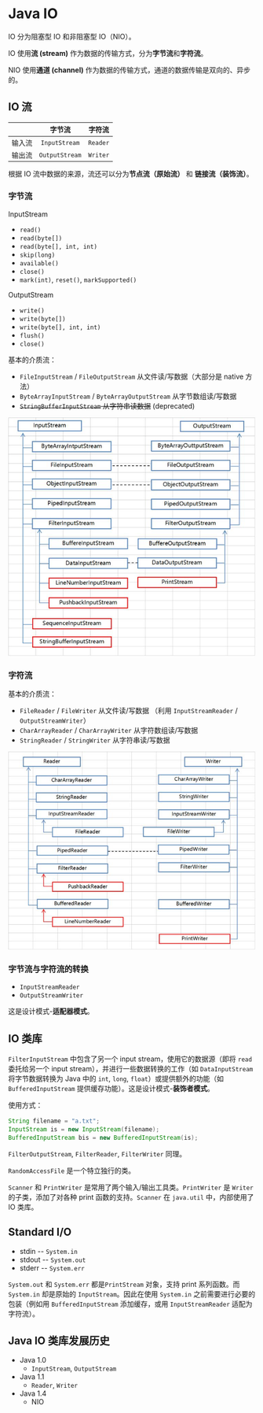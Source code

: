 # Java IO

IO 分为阻塞型 IO 和非阻塞型 IO（NIO）。

IO 使用**流 (stream)** 作为数据的传输方式，分为**字节流**和**字符流**。

NIO 使用**通道 (channel)** 作为数据的传输方式，通道的数据传输是双向的、异步的。

## IO 流

| | 字节流 | 字符流 |
| :-: | :-: | :-: |
| 输入流 | `InputStream` | `Reader` |
| 输出流 | `OutputStream` | `Writer` |

根据 IO 流中数据的来源，流还可以分为**节点流（原始流）** 和 **链接流（装饰流）**。

### 字节流

InputStream

+ `read()`
+ `read(byte[])`
+ `read(byte[], int, int)`
+ `skip(long)`
+ `available()`
+ `close()`
+ `mark(int)`, `reset()`, `markSupported()`

OutputStream

+ `write()`
+ `write(byte[])`
+ `write(byte[], int, int)`
+ `flush()`
+ `close()`

基本的介质流：

+ `FileInputStream` / `FileOutputStream` 从文件读/写数据（大部分是 native 方法）
+ `ByteArrayInputStream` / `ByteArrayOutputStream` 从字节数组读/写数据
+ <del>`StringBufferInputStream` 从字符串读数据</del> (deprecated)

![InputStream-OutputStream correspondence](io/InputStream-OutputStream-correspondence.jpg)

### 字符流

基本的介质流：

+ `FileReader` / `FileWriter` 从文件读/写数据 （利用 `InputStreamReader` / `OutputStreamWriter`）
+ `CharArrayReader` / `CharArrayWriter` 从字符数组读/写数据
+ `StringReader` / `StringWriter` 从字符串读/写数据

![Reader-Writer correspondence](io/Reader-Writer-correspondence.jpg)

### 字节流与字符流的转换

+ `InputStreamReader`
+ `OutputStreamWriter`

这是设计模式-**适配器模式**。

## IO 类库

`FilterInputStream` 中包含了另一个 input stream，使用它的数据源（即将 `read` 委托给另一个 input stream），并进行一些数据转换的工作（如 `DataInputStream` 将字节数据转换为 Java 中的 `int`, `long`, `float`）或提供额外的功能（如`BufferedInputStream` 提供缓存功能）。这是设计模式-**装饰者模式**。

使用方式：

```Java
String filename = "a.txt";
InputStream is = new InputStream(filename);
BufferedInputStream bis = new BufferedInputStream(is);
```

`FilterOutputStream`, `FilterReader`, `FilterWriter` 同理。

`RandomAccessFile` 是一个特立独行的类。

`Scanner` 和 `PrintWriter` 是常用了两个输入/输出工具类。`PrintWriter` 是 `Writer` 的子类，添加了对各种 print 函数的支持。`Scanner` 在 `java.util` 中，内部使用了 IO 类库。

## Standard I/O

+ stdin -- `System.in`
+ stdout -- `System.out`
+ stderr -- `System.err`

`System.out` 和 `System.err` 都是`PrintStream` 对象，支持 print 系列函数。而 `System.in` 却是原始的 `InputStream`。因此在使用 `System.in` 之前需要进行必要的包装（例如用 `BufferedInputStream` 添加缓存，或用 `InputStreamReader` 适配为字符流）。

## Java IO 类库发展历史

+ Java 1.0
  + `InputStream`, `OutputStream`
+ Java 1.1
  + `Reader`, `Writer`
+ Java 1.4
  + NIO